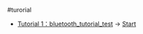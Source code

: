 #turorial

* [Tutorial 1：bluetooth_tutorial_test](/bluetooth_tutorial_test/tutorial) → [Start](https://makecode.microbit.org/#tutorial:github:wind-stormger/triode-car-tutorials/tutorial)

<script src="https://makecode.com/gh-pages-embed.js"></script><script>makeCodeRender("{{ site.makecode.home_url }}", "{{ site.github.owner_name }}/{{ site.github.repository_name }}");</script>

